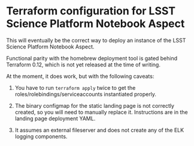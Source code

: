 # Terraform configuration for LSST Science Platform Notebook Aspect

This will eventually be the correct way to deploy an instance of the
LSST Science Platform Notebook Aspect.

Functional parity with the homebrew deployment tool is gated behind
Terraform 0.12, which is not yet released at the time of writing.

At the moment, it does work, but with the following caveats:

1. You have to run `terraform apply` twice to get the
   roles/rolebindings/serviceaccounts instantiated properly.
   
2. The binary configmap for the static landing page is not correctly
   created, so you will need to manually replace it.  Instructions are in
   the landing page deployment YAML.
   
3. It assumes an external fileserver and does not create any of the ELK
   logging components.

